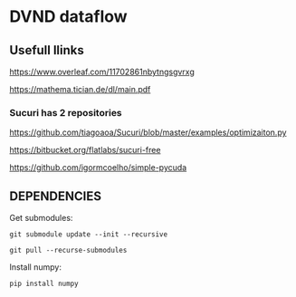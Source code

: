 # DVND dataflow

## Usefull llinks

https://www.overleaf.com/11702861nbytngsgvrxg

https://mathema.tician.de/dl/main.pdf

### Sucuri has 2 repositories

https://github.com/tiagoaoa/Sucuri/blob/master/examples/optimizaiton.py

https://bitbucket.org/flatlabs/sucuri-free

https://github.com/igormcoelho/simple-pycuda


## DEPENDENCIES

Get submodules:

`git submodule update --init --recursive`

`git pull --recurse-submodules`

Install numpy:

`pip install numpy`


